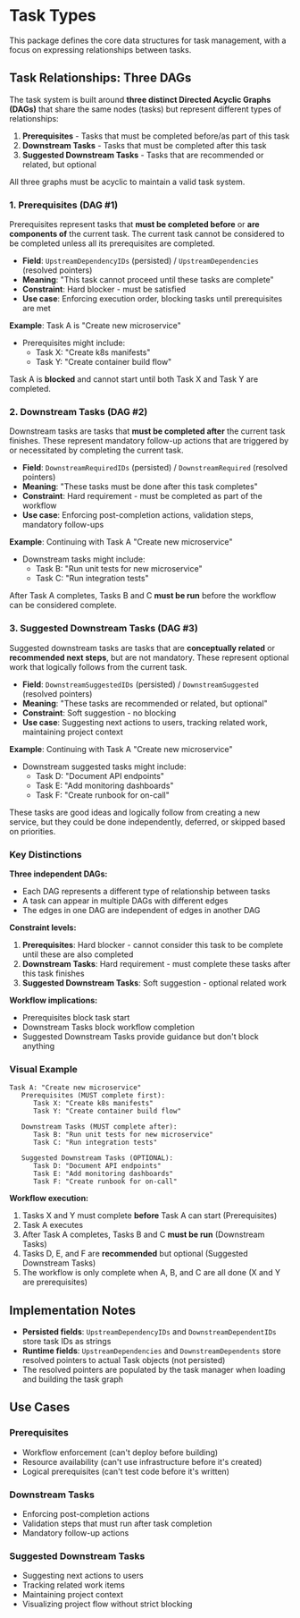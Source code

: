 # Task Types

This package defines the core data structures for task management, with a focus on expressing relationships between tasks.

## Task Relationships: Three DAGs

The task system is built around **three distinct Directed Acyclic Graphs (DAGs)** that share the same nodes (tasks) but represent different types of relationships:

1. **Prerequisites** - Tasks that must be completed before/as part of this task
2. **Downstream Tasks** - Tasks that must be completed after this task
3. **Suggested Downstream Tasks** - Tasks that are recommended or related, but optional

All three graphs must be acyclic to maintain a valid task system.

### 1. Prerequisites (DAG #1)

Prerequisites represent tasks that **must be completed before** or **are components of** the current task. The current task cannot be considered to be completed unless all its prerequisites are completed.

- **Field**: `UpstreamDependencyIDs` (persisted) / `UpstreamDependencies` (resolved pointers)
- **Meaning**: "This task cannot proceed until these tasks are complete"
- **Constraint**: Hard blocker - must be satisfied
- **Use case**: Enforcing execution order, blocking tasks until prerequisites are met

**Example**: Task A is "Create new microservice"
- Prerequisites might include:
  - Task X: "Create k8s manifests"
  - Task Y: "Create container build flow"

Task A is **blocked** and cannot start until both Task X and Task Y are completed.

### 2. Downstream Tasks (DAG #2)

Downstream tasks are tasks that **must be completed after** the current task finishes. These represent mandatory follow-up actions that are triggered by or necessitated by completing the current task.

- **Field**: `DownstreamRequiredIDs` (persisted) / `DownstreamRequired` (resolved pointers)
- **Meaning**: "These tasks must be done after this task completes"
- **Constraint**: Hard requirement - must be completed as part of the workflow
- **Use case**: Enforcing post-completion actions, validation steps, mandatory follow-ups

**Example**: Continuing with Task A "Create new microservice"
- Downstream tasks might include:
  - Task B: "Run unit tests for new microservice"
  - Task C: "Run integration tests"

After Task A completes, Tasks B and C **must be run** before the workflow can be considered complete.

### 3. Suggested Downstream Tasks (DAG #3)

Suggested downstream tasks are tasks that are **conceptually related** or **recommended next steps**, but are not mandatory. These represent optional work that logically follows from the current task.

- **Field**: `DownstreamSuggestedIDs` (persisted) / `DownstreamSuggested` (resolved pointers)
- **Meaning**: "These tasks are recommended or related, but optional"
- **Constraint**: Soft suggestion - no blocking
- **Use case**: Suggesting next actions to users, tracking related work, maintaining project context

**Example**: Continuing with Task A "Create new microservice"
- Downstream suggested tasks might include:
  - Task D: "Document API endpoints"
  - Task E: "Add monitoring dashboards"
  - Task F: "Create runbook for on-call"

These tasks are good ideas and logically follow from creating a new service, but they could be done independently, deferred, or skipped based on priorities.

### Key Distinctions

**Three independent DAGs:**
- Each DAG represents a different type of relationship between tasks
- A task can appear in multiple DAGs with different edges
- The edges in one DAG are independent of edges in another DAG

**Constraint levels:**
1. **Prerequisites**: Hard blocker - cannot consider this task to be complete until these are also completed
2. **Downstream Tasks**: Hard requirement - must complete these tasks after this task finishes
3. **Suggested Downstream Tasks**: Soft suggestion - optional related work

**Workflow implications:**
- Prerequisites block task start
- Downstream Tasks block workflow completion
- Suggested Downstream Tasks provide guidance but don't block anything

### Visual Example

```
Task A: "Create new microservice"
   Prerequisites (MUST complete first):
      Task X: "Create k8s manifests"
      Task Y: "Create container build flow"

   Downstream Tasks (MUST complete after):
      Task B: "Run unit tests for new microservice"
      Task C: "Run integration tests"

   Suggested Downstream Tasks (OPTIONAL):
      Task D: "Document API endpoints"
      Task E: "Add monitoring dashboards"
      Task F: "Create runbook for on-call"
```

**Workflow execution:**
1. Tasks X and Y must complete **before** Task A can start (Prerequisites)
2. Task A executes
3. After Task A completes, Tasks B and C **must be run** (Downstream Tasks)
4. Tasks D, E, and F are **recommended** but optional (Suggested Downstream Tasks)
5. The workflow is only complete when A, B, and C are all done (X and Y are prerequisites)

## Implementation Notes

- **Persisted fields**: `UpstreamDependencyIDs` and `DownstreamDependentIDs` store task IDs as strings
- **Runtime fields**: `UpstreamDependencies` and `DownstreamDependents` store resolved pointers to actual Task objects (not persisted)
- The resolved pointers are populated by the task manager when loading and building the task graph

## Use Cases

### Prerequisites
- Workflow enforcement (can't deploy before building)
- Resource availability (can't use infrastructure before it's created)
- Logical prerequisites (can't test code before it's written)

### Downstream Tasks
- Enforcing post-completion actions
- Validation steps that must run after task completion
- Mandatory follow-up actions

### Suggested Downstream Tasks
- Suggesting next actions to users
- Tracking related work items
- Maintaining project context
- Visualizing project flow without strict blocking
